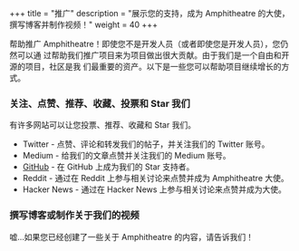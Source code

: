 +++
title = "推广"
description = "展示您的支持，成为 Amphitheatre 的大使，撰写博客并制作视频！"
weight = 40
+++

帮助推广 Amphitheatre！即使您不是开发人员（或者即使您是开发人员），您仍然可以通
过帮助我们推广项目来为项目做出很大贡献。由于我们是一个自由和开源的项目，社区是我
们最重要的资产。以下是一些您可以帮助项目继续增长的方式。

### 关注、点赞、推荐、收藏、投票和 Star 我们
有许多网站可以让您投票、推荐、收藏和 Star 我们。

- Twitter - 点赞、评论和转发我们的帖子，并关注我们的 Twitter 账号。
- Medium - 给我们的文章点赞并关注我们的 Medium 账号。
- [GitHub](https://github.com/amphitheatre-app) - 在 GitHub 上成为我们的 Star 支持者。
- Reddit - 通过在 Reddit 上参与相关讨论来点赞并成为 Amphitheatre 大使。
- Hacker News - 通过在 Hacker News 上参与相关讨论来点赞并成为大使。

### 撰写博客或制作关于我们的视频

嘘...如果您已经创建了一些关于 Amphitheatre 的内容，请告诉我们！
